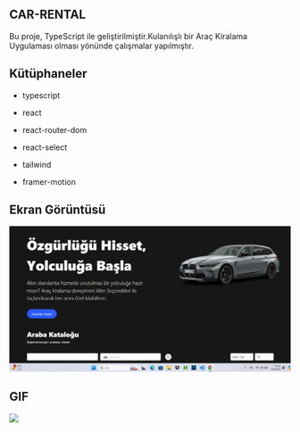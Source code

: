 ## CAR-RENTAL

Bu proje, TypeScript ile geliştirilmiştir.Kulanılışlı bir Araç Kiralama Uygulaması olması yönünde çalışmalar yapılmıştır.

##  Kütüphaneler

- typescript

- react

- react-router-dom

- react-select

- tailwind

- framer-motion


## Ekran Görüntüsü

![](/car-rental-ts.png)

## GIF

![](/car.gif)